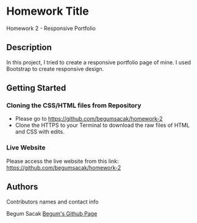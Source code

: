 # Homework Title

Homework 2 - Responsive Portfolio

## Description

In this project, I tried to create a responsive portfolio page of mine. I used Bootstrap to create responsive design. 

## Getting Started

### Cloning the CSS/HTML files from Repository

* Please go to https://github.com/begumsacak/homework-2
* Clone the HTTPS to your Terminal to download the raw files of HTML and CSS with edits. 

### Live Website

Please access the live website from this link: https://github.com/begumsacak/homework-2

## Authors

Contributors names and contact info

Begum Sacak
[Begum's Github Page](https://github.com/begumsacak)